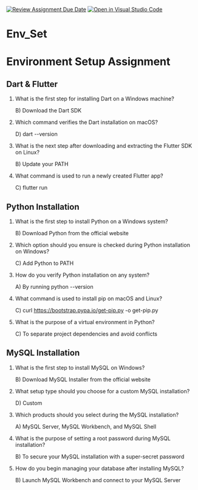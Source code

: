 [![Review Assignment Due Date](https://classroom.github.com/assets/deadline-readme-button-22041afd0340ce965d47ae6ef1cefeee28c7c493a6346c4f15d667ab976d596c.svg)](https://classroom.github.com/a/vnsr1XuU)
[![Open in Visual Studio Code](https://classroom.github.com/assets/open-in-vscode-2e0aaae1b6195c2367325f4f02e2d04e9abb55f0b24a779b69b11b9e10269abc.svg)](https://classroom.github.com/online_ide?assignment_repo_id=15623802&assignment_repo_type=AssignmentRepo)
# Env_Set

# Environment Setup Assignment

## Dart & Flutter

1. What is the first step for installing Dart on a Windows machine?

   B) Download the Dart SDK

2. Which command verifies the Dart installation on macOS?

   D) dart --version

3. What is the next step after downloading and extracting the Flutter SDK on Linux?

   B) Update your PATH

4. What command is used to run a newly created Flutter app?

   C) flutter run

## Python Installation

1. What is the first step to install Python on a Windows system?

   B) Download Python from the official website

2. Which option should you ensure is checked during Python installation on Windows?

   C) Add Python to PATH

3. How do you verify Python installation on any system?

   A) By running python --version

4. What command is used to install pip on macOS and Linux?

   C) curl https://bootstrap.pypa.io/get-pip.py -o get-pip.py

5. What is the purpose of a virtual environment in Python?

   C) To separate project dependencies and avoid conflicts

## MySQL Installation

1. What is the first step to install MySQL on Windows?

   B) Download MySQL Installer from the official website

2. What setup type should you choose for a custom MySQL installation?

   D) Custom

3. Which products should you select during the MySQL installation?

   A) MySQL Server, MySQL Workbench, and MySQL Shell

4. What is the purpose of setting a root password during MySQL installation?

   B) To secure your MySQL installation with a super-secret password

5. How do you begin managing your database after installing MySQL?

   B) Launch MySQL Workbench and connect to your MySQL Server

